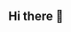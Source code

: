 ## Hi there 👋

<!--
**mdslty/mdslty** is a ✨ _special_ ✨ repository because its `README.md` (this file) appears on your GitHub profile.

Here are some ideas to get you started:

I like to code
-->
